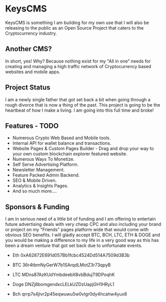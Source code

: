 # KeysCMS
KeysCMS is something I am building for my own use that I will also be releasing to the public as an Open Source Project that caters to the Cryptocurrency industry.
## Another CMS?
In short, yes! Why? Because nothing exist for my "All in one" needs for creating and managing a high traffic network of Cryptocurrency based websites and mobile apps.
## Project Status
I am a newly single father that got set back a bit when going through a rough divorce that is now a thing of the past. This project is going to be the heartbeat of how I make a living. I am going into this full time and broke!
## Features - TODO
* Numerous Crypto Web Based and Mobile tools.
* Internal API for wallet balance and transactions.
* Website Pages & Custom Pages Builder - Drag and drop your way to your own custom blockchain explorer featured website.
* Numerous Ways To Monetize.
* Self Serve Advertising Platform.
* Newsletter Management.
* Feature Packed Admin Backend.
* SEO & Mobile Driven.
* Analytics & Insights Pages.
* And so much more....
## Sponsors & Funding
I am in serious need of a little bit of funding and I am offering to entertain future advertising deals with very cheap CPC and also including your brand or project on my "Friends" pages platform wide that would come with obvious SEO benefits.
I will gladly accept BTC, BCH, LTC, ETH & DOGE and you would be making a difference to my life in a very good way as this has been a dream venture that got set back due to unfortunate events.
* Eth 0xA62872E691d057Bb1fcbc4524Dd514A7509d3B3b

* BTC 36r4tbmNyGerW7b1SArqdLMotZ3r73qpyB

* LTC MDns87AzKUdYmbdeebX8vbBdujT9DPoqhK

* Doge DNZj8bomgendxcLELkUZDzUapjGH1HRyL1

* Bch qrrp7s4jlvr2p45eqwuwu5w0vlgr0dy4hcahw4yux8
